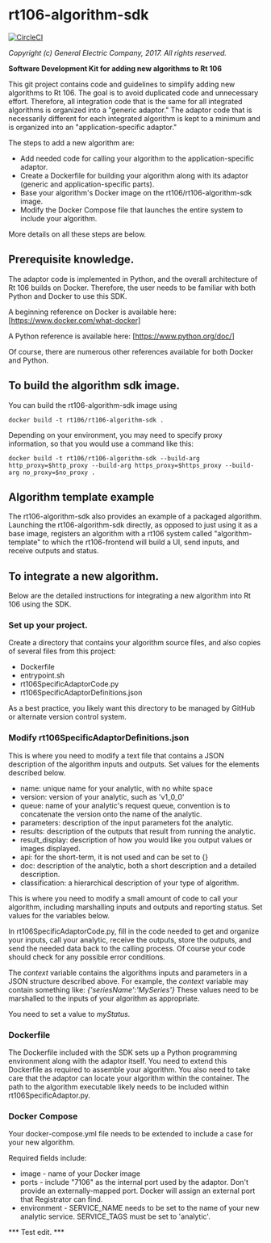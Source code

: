 # rt106-algorithm-sdk

[![CircleCI](https://circleci.com/gh/rt106/rt106-algorithm-sdk.svg?style=svg)](https://circleci.com/gh/rt106/rt106-algorithm-sdk)

_Copyright (c) General Electric Company, 2017.  All rights reserved._


**Software Development Kit for adding new algorithms to Rt 106**

This git project contains code and guidelines to simplify adding new algorithms to Rt 106.
The goal is to avoid duplicated code and unnecessary effort.  Therefore, all integration code that is the same
for all integrated algorithms is organized into a "generic adaptor."  The adaptor code that is necessarily different
for each integrated algorithm is kept to a minimum and is organized into an "application-specific adaptor."

The steps to add a new algorithm are:
* Add needed code for calling your algorithm to the application-specific adaptor.
* Create a Dockerfile for building your algorithm along with its adaptor (generic and application-specific parts).
* Base your algorithm's Docker image on the rt106/rt106-algorithm-sdk image.
* Modify the Docker Compose file that launches the entire system to include your algorithm.

More details on all these steps are below.

## Prerequisite knowledge.

The adaptor code is implemented in Python, and the overall architecture of Rt 106 builds on Docker.
Therefore, the user needs to be familiar with both Python and Docker to use this SDK.

A beginning reference on Docker is available here:  [https://www.docker.com/what-docker]

A Python reference is available here:  [https://www.python.org/doc/]

Of course, there are numerous other references available for both Docker and Python.

## To build the algorithm sdk image.

You can build the rt106-algorithm-sdk image using
```
docker build -t rt106/rt106-algorithm-sdk .
```
Depending on your environment, you may need to specify proxy information, so that you would use a command like this:

```
docker build -t rt106/rt106-algorithm-sdk --build-arg http_proxy=$http_proxy --build-arg https_proxy=$https_proxy --build-arg no_proxy=$no_proxy .
```

## Algorithm template example

The rt106-algorithm-sdk also provides an example of a packaged algorithm. Launching the rt106-algorithm-sdk directly,
as opposed to just using it as a base image, registers an algorithm with a rt106 system called "algorithm-template" to which
the rt106-frontend will build a UI, send inputs, and receive outputs and status.

## To integrate a new algorithm.

Below are the detailed instructions for integrating a new algorithm into Rt 106 using the SDK.

### Set up your project.

Create a directory that contains your algorithm source files, and also copies of several files from this project:  
* Dockerfile
* entrypoint.sh
* rt106SpecificAdaptorCode.py
* rt106SpecificAdaptorDefinitions.json

As a best practice, you likely want this directory to be managed by GitHub or alternate version control system.

### Modify rt106SpecificAdaptorDefinitions.json

This is where you need to modify a text file that contains a JSON description of the algorithm inputs and outputs. Set values for the elements
described below.

* name: unique name for your analytic, with no white space
* version: version of your analytic, such as 'v1_0_0'
* queue: name of your analytic's request queue, convention is to concatenate the version onto the name of the analytic.
* parameters: description of the input parameters fot the analytic.
* results: description of the outputs that result from running the analytic.
* result_display: description of how you would like you output values or images displayed.
* api: for the short-term, it is not used and can be set to {}
* doc: description of the analytic, both a short description and a detailed description.
* classification: a hierarchical description of your type of algorithm.

This is where you need to modify a small amount of code to call your algorithm, including marshalling inputs and outputs
and reporting status.  Set values for the variables below.

In rt106SpecificAdaptorCode.py, fill in the code needed to get and organize your inputs, call your analytic, receive the outputs,
store the outputs, and send the needed data back to the calling process.  Of course your code should check for
any possible error conditions.

The *context* variable contains the algorithms inputs and parameters in a JSON structure described above.  For example, the *context* variable may contain something like: *{'seriesName':'MySeries'}*
These values need to be marshalled to the inputs of your algorithm as appropriate.

You need to set a value to *myStatus.*

### Dockerfile

The Dockerfile included with the SDK sets up a Python programming environment along with the adaptor itself.  You need to extend this
Dockerfile as required to assemble your algorithm.  You also need to take care that the adaptor can locate your algorithm within the
container.  The path to the algorithm executable likely needs to be included within rt106SpecificAdaptor.py.

### Docker Compose

Your docker-compose.yml file needs to be extended to include a case for your new algorithm.

Required fields include:
* image - name of your Docker image
* ports - include "7106" as the internal port used by the adaptor.  Don't provide an externally-mapped port.  Docker will assign an external port that Registrator can find.
* environment - SERVICE_NAME needs to be set to the name of your new analytic service.  SERVICE_TAGS must be set to 'analytic'.

*** Test edit. ***

